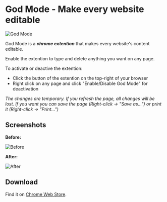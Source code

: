 # God Mode - Make every website editable

![God Mode](https://github.com/dimavroudis/godmode-chrome-ext/blob/master/images/markiza.png "God Mode")

God Mode is a **_chrome extention_** that makes every website's content editable.

Enable the extention to type and delete anything you want on any page.

To activate or deactive the extention:
- Click the button of the extention on the top-right of your browser
- Right click on any page and click "Enable/Disable God Mode" for deactivation

*The changes are temporary. If you refresh the page, all changes will be lost. If you want you can save the page (Right-click -> "Save as...") or print it (Right-click -> "Print...")*

## Screenshots

**Before:**

![Before](https://github.com/dimavroudis/godmode-chrome-ext/blob/master/images/screenshots/before.png "Before")

**After:**

![After](https://github.com/dimavroudis/godmode-chrome-ext/blob/master/images/screenshots/after.png "After")

## Download
Find it on [Chrome Web Store](https://chrome.google.com/webstore/detail/god-mode/dnmifdbciloidomojaknmecpfpdnmcif).

